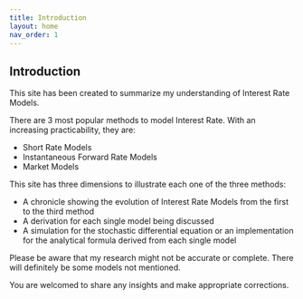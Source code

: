 ```yaml
---
title: Introduction
layout: home
nav_order: 1
---
```


## Introduction 

This site has been created to summarize my understanding of Interest Rate Models. 

There are 3 most popular methods to model Interest Rate. With an increasing practicability, they are: 
- Short Rate Models 
- Instantaneous Forward Rate Models 
- Market Models

This site has three dimensions to illustrate each one of the three methods: 
- A chronicle showing the evolution of Interest Rate Models from the first to the third method
- A derivation for each single model being discussed
- A simulation for the stochastic differential equation or an implementation for the analytical formula derived from each single model

Please be aware that my research might not be accurate or complete. There will definitely be some models not mentioned. 

You are welcomed to share any insights and make appropriate corrections. 
